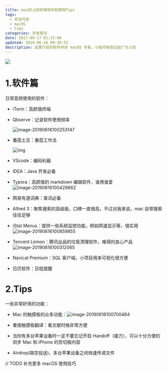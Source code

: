 ```yaml
---
title: macOS上的好用软件和使用Tips 
tags:
  - 奇淫巧技
  - macOS
  - tips
categories: 开发笔记
date: 2017-09-17 01:15:00
updated: 2019-06-16 09:38:53
description: 这里介绍的软件并非 macOS 专有，小技巧有些已经广为人知
---
```


![](https://ws2.sinaimg.cn/large/006tKfTcly1fs3v2tuvzqj31g70th7ar.jpg)
<!-- more -->

# 1.软件篇

日常高频使用的软件：

- iTerm：高颜值终端

- Qbserve：记录软件使用频率

  ![image-20190616100253147](http://ww4.sinaimg.cn/large/006tNc79gy1g42rp479fqj317p0u043a.jpg)

- 番茄土豆：番茄工作法

  ![img](http://ww2.sinaimg.cn/large/006tNc79gy1g42ru2pxk3j30zk0rmtao.jpg)

- VScode：编码利器

- IDEA：Java 开发必备

- Typora：高颜值的 markdown 编辑软件，谁用谁爱![image-20190616100429862](http://ww3.sinaimg.cn/large/006tNc79gy1g42rqbwecyj31mm0qswjc.jpg)

- 网易有道词典：查词必备

- Alfred 3：聚焦搜索的高级版，口碑一直很高，不过对我来说，mac 自带搜索往往足够

- iStat Menus：提供一些系统监控功能，例如网速显示等，很实用
  ![image-20190616100859855](http://ww2.sinaimg.cn/large/006tNc79gy1g42ruzseigj307o0dsgmc.jpg)

- Tencent Lemon：腾讯出品的垃圾清理软件，难得的良心产品
  ![image-20190616100312065](http://ww1.sinaimg.cn/large/006tNc79gy1g42rp179uzj31ck0u0anq.jpg)

- Navicat Premium：SQL 客户端，小项目用来可视化很方便

- 日历软件：日程提醒



# 2.Tips

一些非常好用的功能：

- Mac 的触摸板的众多功能：![image-20190616100700484](http://ww3.sinaimg.cn/large/006tNc79gy1g42rsxjur7j31140smwv9.jpg)
- 重按触摸板翻译：看文献时候非常方便

- 当你有多台苹果设备时一定不要忘记开启 Handoff（接力），可以十分方便的同步 Mac 和 iPhone 的剪切板内容
- Airdrop(隔空投送)，多台苹果设备之间快速传递文件



// TODO 补充更多 macOS 使用技巧


